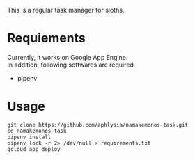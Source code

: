 This is a regular task manager for sloths.


# Requiements

Currently, it works on Google App Engine.  
In addition, following softwares are required.

- pipenv


# Usage

```
git clone https://github.com/aphlysia/namakemonos-task.git
cd namakemonos-task
pipenv install
pipenv lock -r 2> /dev/null > requirements.txt
gcloud app deploy
```
